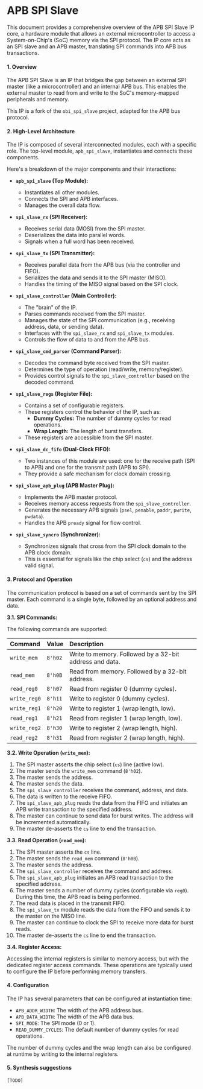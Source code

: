 # APB SPI Slave

This document provides a comprehensive overview of the APB SPI Slave IP core, a hardware module that allows an external microcontroller to access a System-on-Chip's (SoC) memory via the SPI protocol. The IP core acts as an SPI slave and an APB master, translating SPI commands into APB bus transactions.

#### 1. Overview

The APB SPI Slave is an IP that bridges the gap between an external SPI master (like a microcontroller) and an internal APB bus. This enables the external master to read from and write to the SoC's memory-mapped peripherals and memory.

This IP is a fork of the `obi_spi_slave` project, adapted for the APB bus protocol.

#### 2. High-Level Architecture

The IP is composed of several interconnected modules, each with a specific role. The top-level module, `apb_spi_slave`, instantiates and connects these components.

Here's a breakdown of the major components and their interactions:

*   **`apb_spi_slave` (Top Module):**
    *   Instantiates all other modules.
    *   Connects the SPI and APB interfaces.
    *   Manages the overall data flow.

*   **`spi_slave_rx` (SPI Receiver):**
    *   Receives serial data (MOSI) from the SPI master.
    *   Deserializes the data into parallel words.
    *   Signals when a full word has been received.

*   **`spi_slave_tx` (SPI Transmitter):**
    *   Receives parallel data from the APB bus (via the controller and FIFO).
    *   Serializes the data and sends it to the SPI master (MISO).
    *   Handles the timing of the MISO signal based on the SPI clock.

*   **`spi_slave_controller` (Main Controller):**
    *   The "brain" of the IP.
    *   Parses commands received from the SPI master.
    *   Manages the state of the SPI communication (e.g., receiving address, data, or sending data).
    *   Interfaces with the `spi_slave_rx` and `spi_slave_tx` modules.
    *   Controls the flow of data to and from the APB bus.

*   **`spi_slave_cmd_parser` (Command Parser):**
    *   Decodes the command byte received from the SPI master.
    *   Determines the type of operation (read/write, memory/register).
    *   Provides control signals to the `spi_slave_controller` based on the decoded command.

*   **`spi_slave_regs` (Register File):**
    *   Contains a set of configurable registers.
    *   These registers control the behavior of the IP, such as:
        *   **Dummy Cycles:** The number of dummy cycles for read operations.
        *   **Wrap Length:** The length of burst transfers.
    *   These registers are accessible from the SPI master.

*   **`spi_slave_dc_fifo` (Dual-Clock FIFO):**
    *   Two instances of this module are used: one for the receive path (SPI to APB) and one for the transmit path (APB to SPI).
    *   They provide a safe mechanism for clock domain crossing.

*   **`spi_slave_apb_plug` (APB Master Plug):**
    *   Implements the APB master protocol.
    *   Receives memory access requests from the `spi_slave_controller`.
    *   Generates the necessary APB signals (`psel`, `penable`, `paddr`, `pwrite`, `pwdata`).
    *   Handles the APB `pready` signal for flow control.

*   **`spi_slave_syncro` (Synchronizer):**
    *   Synchronizes signals that cross from the SPI clock domain to the APB clock domain.
    *   This is essential for signals like the chip select (`cs`) and the address valid signal.

#### 3. Protocol and Operation

The communication protocol is based on a set of commands sent by the SPI master. Each command is a single byte, followed by an optional address and data.

**3.1. SPI Commands:**

The following commands are supported:

| Command | Value | Description |
| :--- | :--- | :--- |
| `write_mem` | `8'h02` | Write to memory. Followed by a 32-bit address and data. |
| `read_mem` | `8'h0B` | Read from memory. Followed by a 32-bit address. |
| `read_reg0` | `8'h07` | Read from register 0 (dummy cycles). |
| `write_reg0` | `8'h11` | Write to register 0 (dummy cycles). |
| `write_reg1` | `8'h20` | Write to register 1 (wrap length, low). |
| `read_reg1` | `8'h21` | Read from register 1 (wrap length, low). |
| `write_reg2` | `8'h30` | Write to register 2 (wrap length, high). |
| `read_reg2` | `8'h31` | Read from register 2 (wrap length, high). |

**3.2. Write Operation (`write_mem`):**

1.  The SPI master asserts the chip select (`cs`) line (active low).
2.  The master sends the `write_mem` command (`8'h02`).
3.  The master sends the address.
4.  The master sends the data.
5.  The `spi_slave_controller` receives the command, address, and data.
6.  The data is written to the receive FIFO.
7.  The `spi_slave_apb_plug` reads the data from the FIFO and initiates an APB write transaction to the specified address.
8.  The master can continue to send data for burst writes. The address will be incremented automatically.
9.  The master de-asserts the `cs` line to end the transaction.

**3.3. Read Operation (`read_mem`):**

1.  The SPI master asserts the `cs` line.
2.  The master sends the `read_mem` command (`8'h0B`).
3.  The master sends the address.
4.  The `spi_slave_controller` receives the command and address.
5.  The `spi_slave_apb_plug` initiates an APB read transaction to the specified address.
6.  The master sends a number of dummy cycles (configurable via `reg0`). During this time, the APB read is being performed.
7.  The read data is placed in the transmit FIFO.
8.  The `spi_slave_tx` module reads the data from the FIFO and sends it to the master on the MISO line.
9.  The master can continue to clock the SPI to receive more data for burst reads.
10. The master de-asserts the `cs` line to end the transaction.

**3.4. Register Access:**

Accessing the internal registers is similar to memory access, but with the dedicated register access commands. These operations are typically used to configure the IP before performing memory transfers.

#### 4. Configuration

The IP has several parameters that can be configured at instantiation time:

*   `APB_ADDR_WIDTH`: The width of the APB address bus.
*   `APB_DATA_WIDTH`: The width of the APB data bus.
*   `SPI_MODE`: The SPI mode (0 or 1).
*   `READ_DUMMY_CYCLES`: The default number of dummy cycles for read operations.

The number of dummy cycles and the wrap length can also be configured at runtime by writing to the internal registers.

#### 5. Synthesis suggestions

    [TODO]
